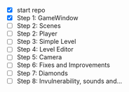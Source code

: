 - [x] start repo
- [x] Step 1: GameWindow
- [ ] Step 2: Scenes
- [ ] Step 2: Player
- [ ] Step 3: Simple Level
- [ ] Step 4: Level Editor
- [ ] Step 5: Camera
- [ ] Step 6: Fixes and Improvements
- [ ] Step 7: Diamonds
- [ ] Step 8: Invulnerability, sounds and...
